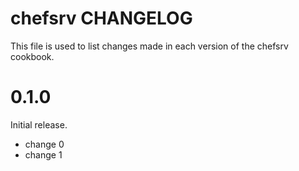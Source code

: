 # chefsrv CHANGELOG

This file is used to list changes made in each version of the chefsrv cookbook.

# 0.1.0

Initial release.

- change 0
- change 1
